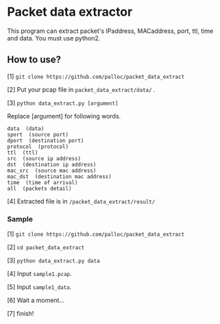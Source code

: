 # Packet data extractor
This program can extract packet's IPaddress, MACaddress, port, ttl, time and data.
You must use python2.

## How to use?

[1]
`git clone https://github.com/palloc/packet_data_extract`

[2]
Put your pcap file in `packet_data_extract/data/` .

[3]
`python data_extract.py [argument]`

Replace [argument] for following words.

```
data  (data)
sport  (source port)
dport  (destination port)
protocol  (protocol)
ttl  (ttl)
src  (source ip address)
dst  (destination ip address)
mac_src  (source mac address)
mac_dst  (destination mac address)
time  (time of arrival)
all  (packets detail)
```

[4]
Extracted file is in `/packet_data_extract/result/`

### Sample
[1]
`git clone https://github.com/palloc/packet_data_extract`

[2]
`cd packet_data_extract`

[3]
`python data_extract.py data`

[4]
Input `sample1.pcap`.

[5]
Input `sample1_data`.

[6]
Wait a moment...

[7]
finish!

